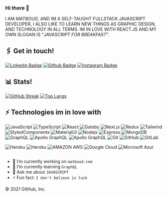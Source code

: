### Hi there 👋

I AM *MATBOUD*, AND IM A SELF-TAUGHT
FULLSTACK JAVASCRIPT DEVELOPER, I ALSO LIKE TO LEARN NEW
THINGS AS GRAPHIC DESIGN, AND TECHNOLOGY IN ALL TERMS.
IM IN LOVE WITH REACT.JS AND MY OWN SLOGAN IS "*JAVASCRIPT
FOR BREAKFAST*".

## 🖇️ Get in touch!

[![Linkedin Badge](https://img.shields.io/badge/-MATBOUD-blue?style=flat-square&logo=Linkedin&logoColor=white&link=https://www.linkedin.com/in/matboud/)](https://www.linkedin.com/in/matboud/)
[![Github Badge](https://img.shields.io/badge/-MATBOUD-black?style=flat-square&logo=github&logoColor=white&link=https://www.hithub.com/matboud/)](https://www.github.com/matboud/)
[![Instagram Badge](https://img.shields.io/badge/-AMINE.MATBOUD-da425b?style=flat-square&logo=instagram&logoColor=white&link=https://www.instagram.com/amine.matboud/)](https://www.instagram.com/amine.matboud/)

## 📊 Stats!
[![GitHub Streak](http://github-readme-streak-stats.herokuapp.com?user=matboud&theme=dark&date_format=M%20j%5B%2C%20Y%5D)](https://git.io/streak-stats)
[![Top Langs](https://github-readme-stats.vercel.app/api/top-langs/?username=matboud&layout=compact&theme=vision-friendly-dark)](https://github.com/matboud/README)

## ⚡ Technologies im in love with

![JavaScript](https://img.shields.io/badge/-JavaScript-black?style=flat-square&logo=javascript)
![TypeScript](https://img.shields.io/badge/-TypeScript-white?style=flat-square&logo=typescript)
![React](https://img.shields.io/badge/-React-black?style=flat-square&logo=react)
![Gatsby](https://img.shields.io/badge/-Gatsby-663399?style=flat-square&logo=gatsby)
![Next.js](https://img.shields.io/badge/-Next.js-black?style=flat-square&logo=nextjs)
![Redux](https://img.shields.io/badge/-Redux-593D88?style=flat-square&logo=redux)
![Tailwind](https://img.shields.io/badge/-Tailwind_CSS-white?style=flat-square&logo=tailwind-css)
![StyledComponents](https://img.shields.io/badge/-Styled--components-DB7093?style=flat-square&logo=styled-components&logoColor=white)
![MaterialUI](https://img.shields.io/badge/-Material_UI-0081CB?style=flat-square&logo=material-ui)
![Nodejs](https://img.shields.io/badge/-NodeJS-green?style=flat-square&logo=node-js)
![Express](https://img.shields.io/badge/-express-404D59?style=flat-square&logo=Express)
![MongoDB](https://img.shields.io/badge/-MongoDB-black?style=flat-square&logo=mongodb)
![GraphQL](https://img.shields.io/badge/-GraphQL-E10098?style=flat-square&logo=graphql)
![Apollo GraphQL](https://img.shields.io/badge/-Apollo%20GraphQL-311C87?style=flat-square&logo=apollo-graphql)
![Apollo GraphQL](https://img.shields.io/badge/-PostgreSQL-316192?style=flat-square&logo=postgresql)
![Git](https://img.shields.io/badge/-Git-black?style=flat-square&logo=git)
![GitHub](https://img.shields.io/badge/-GitHub-181717?style=flat-square&logo=github)
![GitLab](https://img.shields.io/badge/-GitLab-FCA121?style=flat-square&logo=gitlab)

![Heroku](https://img.shields.io/badge/-Heroku-430098?style=flat-square&logo=heroku)
![Heroku](https://img.shields.io/badge/-Netlify-00C7B7?style=flat-square&logo=netlify&logoColor=white)
![AMAZON AWS](https://img.shields.io/badge/-Amazon_AWS-232F3E?style=flat-square&logo=amazon-aws&logoColor=orange)
![Google Cloud](https://img.shields.io/badge/-Google_Cloud-4285F4?style=flat-square&logo=google-cloud&logoColor=white)
![Microsoft Azur](https://img.shields.io/badge/-Microsoft_Azure-0089D6?style=flat-square&logo=microsoft-azure&logoColor=white)


##

- 🔭 I’m currently working on `matboud.com`
- 🌱 I’m currently learning `GraphQL`
- 💬 Ask me about `JAVASCRIPT`
- ⚡ Fun fact: `I don't believe in luck`

© 2021 GitHub, Inc.

<!--
**matboud/matboud** is a ✨ _special_ ✨ repository because its `README.md` (this file) appears on your GitHub profile.

Here are some ideas to get you started:

- 🔭 I’m currently working on ...
- 🌱 I’m currently learning ...
- 👯 I’m looking to collaborate on ...
- 🤔 I’m looking for help with ...
- 💬 Ask me about ...
- 📫 How to reach me: ...
- 😄 Pronouns: ...
- ⚡ Fun fact: ...
-->
